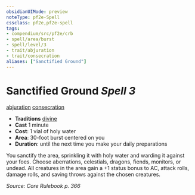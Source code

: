 ```yaml
---
obsidianUIMode: preview
noteType: pf2e-Spell
cssclass: pf2e,pf2e-spell
tags:
- compendium/src/pf2e/crb
- spell/area/burst
- spell/level/3
- trait/abjuration
- trait/consecration
aliases: ["Sanctified Ground"]
---
```

# Sanctified Ground *Spell 3*   
[abjuration](rules/traits/abjuration.md "Abjuration School Trait")  [consecration](rules/traits/consecration.md "Consecration Effect Trait")  

- **Traditions** [divine](rules/traits/divine.md "Divine Tradition Trait")
- **Cast** 1 minute 
- **Cost**: 1 vial of holy water
- **Area**: 30-foot burst centered on you
- **Duration**: until the next time you make your daily preparations

You sanctify the area, sprinkling it with holy water and warding it against your foes. Choose aberrations, celestials, dragons, fiends, monitors, or undead. All creatures in the area gain a +1 status bonus to AC, attack rolls, damage rolls, and saving throws against the chosen creatures.

*Source: Core Rulebook p. 366*